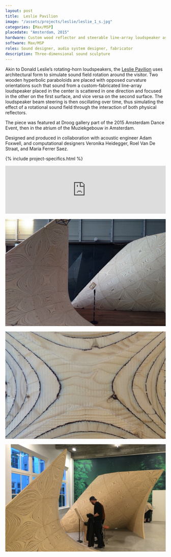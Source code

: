 ```yaml
---
layout: post
title:  Leslie Pavilion
image: "/assets/projects/leslie/leslie_1_s.jpg"
categories: [Max/MSP]
placedate: "Amsterdam, 2015"
hardware: Custom wood reflector and steerable line-array loudspeaker assemblies, computer
software: Max/MSP
roles: Sound designer, audio system designer, fabricator
description: Three-dimensional sound sculpture
---
```

<div class="project-narrative">
<p>Akin to Donald Leslie’s rotating-horn loudspeakers, the <a href="https://www.arup.com/projects/leslie-pavilion">Leslie Pavilion</a> uses architectural form to simulate sound field rotation around the visitor. Two wooden hyperbolic paraboloids are placed with opposed curvature orientations such that sound from a custom-fabricated line-array loudspeaker placed in the center is scattered in one direction and focused in the other on the first surface, and vice versa on the second surface. The loudspeaker beam steering is then oscillating over time, thus simulating the effect of a rotational sound field through the interaction of both physical reflectors.</p>

<p>The piece was featured at Droog gallery part of the 2015 Amsterdam Dance Event, then in the atrium of the Muziekgebouw in Amsterdam.</p>

<p>Designed and produced in collaboration with acoustic engineer Adam Foxwell, and computational designers Veronika Heidegger, Roel Van De Straat, and Maria Ferrer Saez.</p>
</div>

{% include project-specifics.html %}

<div class="project-media">
<div class="video-container"><iframe src="https://cdnapisec.kaltura.com/p/529921/sp/52992100/embedIframeJs/uiconf_id/38407421/partner_id/529921?iframeembed=true&playerId=kVideoTarget&entry_id=1_w9ktmbvr&flashvars[streamerType]=auto&[autoPlay]=false" width="100%" allowfullscreen webkitallowfullscreen mozAllowFullScreen allow="fullscreen *; encrypted-media *" frameborder="0"></iframe></div>

<p><img src="/assets/projects/leslie/leslie_1.jpg"></p>
<p><img src="/assets/projects/leslie/leslie_2.jpg"></p>
<p><img src="/assets/projects/leslie/leslie_3.jpg"></p>
</div>